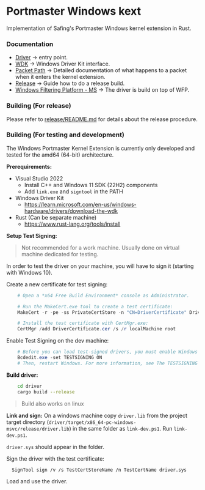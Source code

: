 # Portmaster Windows kext
Implementation of Safing's Portmaster Windows kernel extension in Rust.

### Documentation

- [Driver](driver/README.md) -> entry point.
- [WDK](wdk/README.md) -> Windows Driver Kit interface.
- [Packet Path](PacketFlow.md) -> Detailed documentation of what happens to a packet when it enters the kernel extension.
- [Release](release/README.md) -> Guide how to do a release build.
- [Windows Filtering Platform - MS](https://learn.microsoft.com/en-us/windows-hardware/drivers/network/roadmap-for-developing-wfp-callout-drivers) -> The driver is build on top of WFP.

### Building (For release)

Please refer to [release/README.md](release/README.md) for details about the release procedure.

### Building (For testing and development)

The Windows Portmaster Kernel Extension is currently only developed and tested for the amd64 (64-bit) architecture.

__Prerequirements:__

- Visual Studio 2022
    - Install C++ and Windows 11 SDK (22H2) components
    - Add `link.exe` and `signtool` in the PATH
- Windows Driver Kit
    - https://learn.microsoft.com/en-us/windows-hardware/drivers/download-the-wdk
- Rust (Can be separate machine)
    - https://www.rust-lang.org/tools/install

__Setup Test Signing:__

> Not recommended for a work machine. Usually done on virtual machine dedicated for testing.

In order to test the driver on your machine, you will have to sign it (starting with Windows 10).

Create a new certificate for test signing:

```ps1
    # Open a *x64 Free Build Environment* console as Administrator.

    # Run the MakeCert.exe tool to create a test certificate:
    MakeCert -r -pe -ss PrivateCertStore -n "CN=DriverCertificate" DriverCertificate.cer

    # Install the test certificate with CertMgr.exe:
    CertMgr /add DriverCertificate.cer /s /r localMachine root
```

Enable Test Signing on the dev machine:
```ps1
    # Before you can load test-signed drivers, you must enable Windows test mode. To do this, run this command:
    Bcdedit.exe -set TESTSIGNING ON
    # Then, restart Windows. For more information, see The TESTSIGNING Boot Configuration Option.
```

__Build driver:__

```sh
    cd driver
    cargo build --release
```
> Build also works on linux

__Link and sign:__
On a windows machine copy `driver.lib` from the project target directory (`driver/target/x86_64-pc-windows-msvc/release/driver.lib`) in the same folder as `link-dev.ps1`.
Run `link-dev.ps1`.

`driver.sys` should appear in the folder.

Sign the driver with the test certificate:
```
  SignTool sign /v /s TestCertStoreName /n TestCertName driver.sys
```
Load and use the driver.
